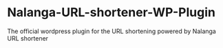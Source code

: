 # Nalanga-URL-shortener-WP-Plugin
The official wordpress plugin for the URL shortening powered by Nalanga URL shortener
